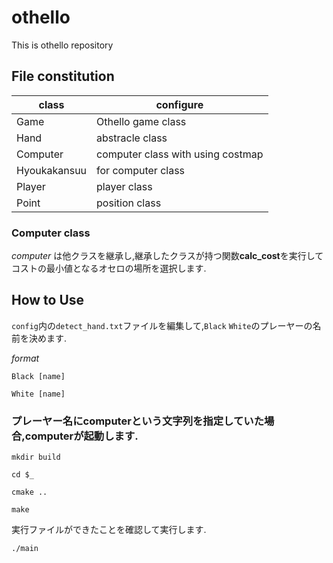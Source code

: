# othello

This is othello repository

[comment]:()

## File constitution

| class | configure |
----|----
| Game | Othello game class |
| Hand | abstracle class |
| Computer | computer class with using costmap|
| Hyoukakansuu | for computer class |
| Player | player class |
| Point | position class |

[comment]:(`csvdir`を設置後,簡易的なAIの実装に移動.)

### Computer class

*computer* は他クラスを継承し,継承したクラスが持つ関数**calc_cost**を実行してコストの最小値となるオセロの場所を選択します.

[comment]:()

## How to Use

`config`内の`detect_hand.txt`ファイルを編集して,`Black` `White`のプレーヤーの名前を決めます.

*format*

`Black [name]`

`White [name]`

### プレーヤー名にcomputerという文字列を指定していた場合,computerが起動します.

`mkdir build`

`cd $_`

`cmake ..`

`make`

実行ファイルができたことを確認して実行します.

`./main`
